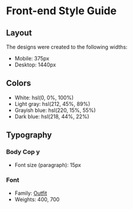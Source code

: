 # Front-end Style Guide

## Layout

The designs were created to the following widths:

- Mobile: 375px
- Desktop: 1440px

## Colors

- White: hsl(0, 0%, 100%)
- Light gray: hsl(212, 45%, 89%)
- Grayish blue: hsl(220, 15%, 55%)
- Dark blue: hsl(218, 44%, 22%)

## Typography

### Body Cop    y

- Font size (paragraph): 15px

### Font

- Family: [Outfit](https://fonts.google.com/specimen/Outfit)
- Weights: 400, 700
